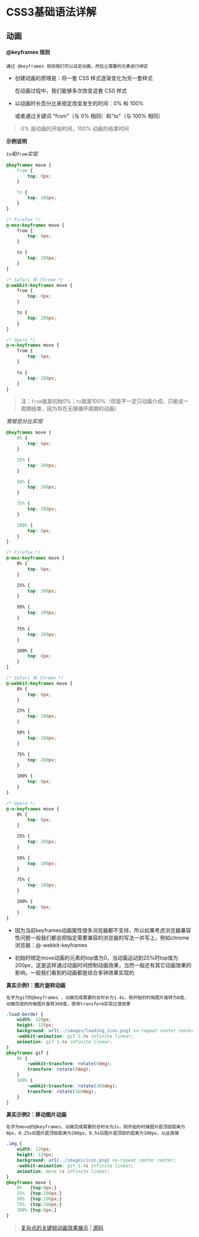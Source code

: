 # CSS3基础语法详解

## 动画

#### @keyframes 规则

	通过 @keyframes 规则我们可以设定动画，然后让需要的元素进行绑定

* 创建动画的原理是：将一套 CSS 样式逐渐变化为另一套样式

	在动画过程中，我们能够多次改变这套 CSS 样式

* 以动画时长百分比来规定改变发生的时间：0% 和 100%

	或者通过关键词 "from"（与 0% 相同）和"to"（与 100% 相同）

> 0% 是动画的开始时间，100% 动画的结束时间

**示例说明**

*`to`和`from`实现*

``` css
@keyframes move {
	from {
		top: 0px;
	}

	to {
		top: 200px;
	}
}

/* Firefox */
@-moz-keyframes move {
	from {
		top: 0px;
	}

	to {
		top: 200px;
	}
}

/* Safari 和 Chrome */
@-webkit-keyframes move {
	from {
		top: 0px;
	}

	to {
		top: 200px;
	}
}

/* Opera */
@-o-keyframes move {
	from {
		top: 0px;
	}

	to {
		top: 200px;
	}
}
```

> 注：`from`就是初始0%；`to`就是100%（但是不一定只动画介绍，只能说一周期结束，因为存在无限循环周期的动画）

*常规百分比实现*

``` css
@keyframes move {
	0% {
		top: 0px;
	}

	25% {
		top: 200px;
	}

	50% {
		top: 100px;
	}

	75% {
		top: 200px;
	}

	100% {
		top: 0px;
	}
}

/* Firefox */
@-moz-keyframes move {
	0% {
		top: 0px;
	}

	25% {
		top: 200px;
	}

	50% {
		top: 100px;
	}

	75% {
		top: 200px;
	}

	100% {
		top: 0px;
	}
}

/* Safari 和 Chrome */
@-webkit-keyframes move {
	0% {
		top: 0px;
	}

	25% {
		top: 200px;
	}

	50% {
		top: 100px;
	}

	75% {
		top: 200px;
	}

	100% {
		top: 0px;
	}
}

/* Opera */
@-o-keyframes move {
	0% {
		top: 0px;
	}

	25% {
		top: 200px;
	}

	50% {
		top: 100px;
	}

	75% {
		top: 200px;
	}

	100% {
		top: 0px;
	}
}
```

* 因为当前keyframes动画属性很多浏览器都不支持，所以如果考虑浏览器兼容性问题一般我们都会把指定需要兼容的浏览器的写法一并写上，例如chrome浏览器：@-webkit-keyframes

* 初始时绑定move动画的元素的top值为0，当动画运动到25%时top值为200px，这是这样通过动画时间控制动画效果，当然一般还有其它动画效果的影响，一般我们看到的动画都是综合多钟效果实现的

**真实示例1：图片旋转动画**

	名字为gif的@keyframes ，动画完成需要的总时长为1.4s，刚开始的时候图片旋转为0度，动画完成的时候图片旋转360度，使用transform实现过渡效果

``` css
.load-border {
    width: 120px;
    height: 120px;
    background: url(../images/loading_icon.png) no-repeat center center;
    -webkit-animation: gif 1.4s infinite linear;
    animation: gif 1.4s infinite linear; 
}
@keyframes gif {
    0% {
        -webkit-transform: rotate(0deg);
        transform: rotate(0deg);
    }
    100% {
        -webkit-transform: rotate(360deg);
        transform: rotate(360deg);
    }
}
```

**真实示例2：移动图片动画**

	名字为move的@keyframes，动画完成需要的总时长为1s，刚开始的时候图片距顶部距离为0px，0.25s后图片距顶部距离为200px，0.5s后图片距顶部的距离为100px，以此类推

``` css
.img {
    width: 120px;
    height: 120px;
    background: url(../images/icon.png) no-repeat center center;
    -webkit-animation: gif 1.4s infinite linear;
    animation: move 1s infinite linear;
}
@keyframes move {
    0%   {top:0px;}
    25%  {top:200px;}
    50%  {top:100px;}
    75%  {top:200px;}
    100% {top:0px;}
}
```

> [复杂点的关键帧动画效果展示](知识笔记/大前端/基础/CSS/CSS3/关键帧动画.html) | [源码](https://github.com/BrucePhoebus/developer-note/tree/master/知识笔记/大前端/基础/CSS/CSS3/关键帧动画.html)

